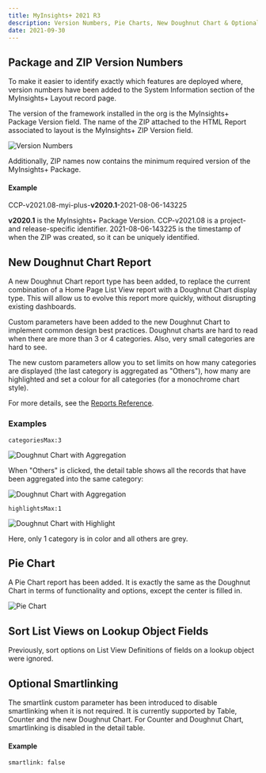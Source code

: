 ```yaml
---
title: MyInsights+ 2021 R3
description: Version Numbers, Pie Charts, New Doughnut Chart & Optional Smartlinking
date: 2021-09-30
---
```


## Package and ZIP Version Numbers

To make it easier to identify exactly which features are deployed where, version numbers have been added to the System Information section of the MyInsights+ Layout record page.

The version of the framework installed in the org is the MyInsights+ Package Version field. The name of the ZIP attached to the HTML Report associated to layout is the MyInsights+ ZIP Version field.

![Version Numbers](/static/img/release-2021R3-version-numbers.png "Version Numbers")

Additionally, ZIP names now contains the minimum required version of the MyInsights+ Package.

#### Example

<span class="text-blue-500">CCP-v2021.08</span>-myi-plus-__v2020.1__-<span class="text-green-600">2021-08-06-143225</span>

__v2020.1__ is the MyInsights+ Package Version. <span class="text-blue-500">CCP-v2021.08</span> is a project- and release-specific identifier. <span class="text-green-600">2021-08-06-143225</span> is the timestamp of when the ZIP was created, so it can be uniquely identified. 

## New Doughnut Chart Report

A new Doughnut Chart report type has been added, to replace the current combination of a Home Page List View report with a Doughnut Chart display type. This will allow us to evolve this report more quickly, without disrupting existing dashboards.

Custom parameters have been added to the new Doughnut Chart to implement common design best practices. Doughnut charts are hard to read when there are more than 3 or 4 categories. Also, very small categories are hard to see.

The new custom parameters allow you to set limits on how many categories are displayed (the last category is aggregated as "Others"), how many are highlighted and set a colour for all categories (for a monochrome chart style).

For more details, see the [Reports Reference](/references/reports/#doughnut-chart).

### Examples

`categoriesMax:3`

![Doughnut Chart with Aggregation](/static/img/release-2021R3-doughnut-aggregation.png "Doughnut Chart Aggregation")

When "Others" is clicked, the detail table shows all the records that have been aggregated into the same category:

![Doughnut Chart with Aggregation](/static/img/release-2021R3-doughnut-aggregation-detail.png "Doughnut Chart Aggregation")

`highlightsMax:1`

![Doughnut Chart with Highlight](/static/img/release-2021R3-doughnut-highlight.png "Doughnut Chart Highlight")

Here, only 1 category is in color and all others are grey.

## Pie Chart

A Pie Chart report has been added. It is exactly the same as the Doughnut Chart in terms of functionality and options, except the center is filled in.

![Pie Chart](/static/img/release-2021R3-doughnut-pie.png "Pie Chart")
## Sort List Views on Lookup Object Fields

Previously, sort options on List View Definitions of fields on a lookup object were ignored.

## Optional Smartlinking

The smartlink custom parameter has been introduced to disable smartlinking when it is not required. It is currently supported by Table, Counter and the new Doughnut Chart. For Counter and Doughnut Chart, smartlinking is disabled in the detail table.

#### Example

`smartlink: false`
